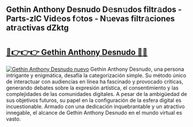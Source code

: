 ## Gethin Anthony Desnudo D𝚎sn𝚞dos filtr𝚊dos - Parts-zlC Vid𝚎os f𝚘tos - N𝚞evas filtr𝚊ciones atr𝚊ctivas dZktg

# <h2><a href="http://mb2e8yc.tromn.icu/?c=Gethin+Anthony+Desnudo">🔗👉👉👉 Gethin Anthony Desnudo 🔗🔗</a></h2>

[![Gethin Anthony Desnudo nuevo](https://i.imgur.com/pEAQMta.gif)](http://mb2e8yc.tromn.icu/?c=Gethin+Anthony+Desnudo)
Gethin Anthony Desnudo, una persona intrigante y enigmática, desafía la categorización simple. Su método único de interactuar con audiencias en línea ha fascinado y provocado críticas, generando debates sobre la expresión artística, el consentimiento y las complejidades de las comunidades digitales. A pesar de la ambigüedad de sus objetivos futuros, su papel en la configuración de la esfera digital es incuestionable. Armado con una dedicación inquebrantable y un atractivo innegable, el alcance de Gethin Anthony Desnudo en el mundo virtual es vasto.
